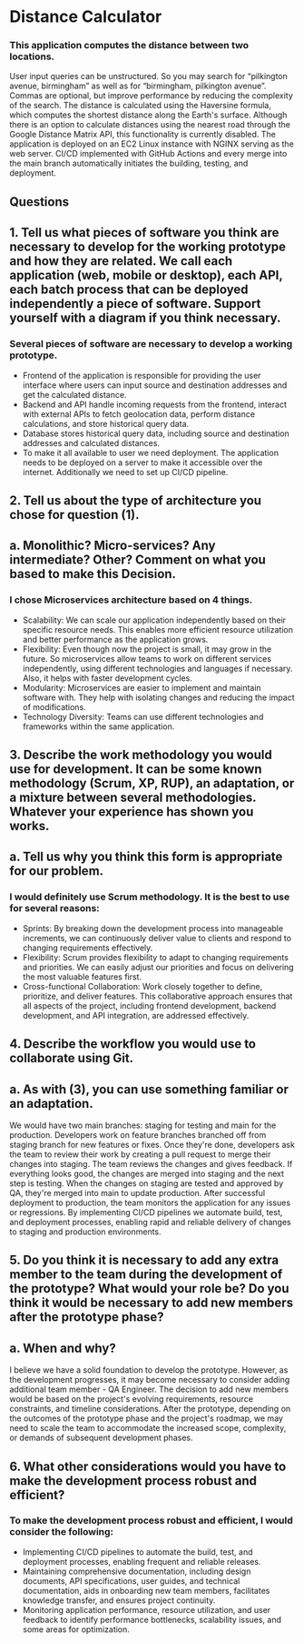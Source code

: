 # Distance Calculator

### This application computes the distance between two locations.

User input  queries can be unstructured. So you may search for “pilkington avenue, birmingham” as well as for “birmingham, pilkington avenue”. Commas are optional, but improve performance by reducing the complexity of the search.
The distance is calculated using the Haversine formula, which computes the shortest distance along the Earth's surface. Although there is an option to calculate distances using the nearest road through the Google Distance Matrix API, this functionality is currently disabled.
The application is deployed on an EC2 Linux instance with NGINX serving as the web server. 
CI/CD implemented with GitHub Actions and every merge into the main branch automatically initiates the building, testing, and deployment.


## Questions

## 1. Tell us what pieces of software you think are necessary to develop for the working prototype and how they are related. We call each application (web, mobile or desktop), each API, each batch process that can be deployed independently a piece of software. Support yourself with a diagram if you think necessary.

### Several pieces of software are necessary to develop a working prototype.
 - Frontend of the application is responsible for providing the user interface where users can input source and destination addresses and get the calculated distance.
 - Backend and API handle incoming requests from the frontend, interact with external APIs to fetch geolocation data, perform distance calculations, and store historical query data. 
 - Database stores historical query data, including source and destination addresses and calculated distances.
 - To make it all available to user we need deployment. The application needs to be deployed on a server to make it accessible over the internet. Additionally we need to set up CI/CD pipeline.

## 2. Tell us about the type of architecture you chose for question (1). 
## a. Monolithic? Micro-services? Any intermediate? Other? Comment on what you based to make this Decision.

### I chose Microservices architecture based on 4 things.
 - Scalability: We can scale our application  independently based on their specific resource needs. This enables more efficient resource utilization and better performance as the application grows.
 - Flexibility: Even though now the project is small, it may grow in the future. So microservices allow teams to work on different services independently, using different technologies and languages if necessary. Also, it helps with faster development cycles.
 - Modularity: Microservices are easier to implement and maintain software with. They help with isolating changes and reducing the impact of modifications.
 - Technology Diversity: Teams can use different technologies and frameworks within the same application.

 ## 3. Describe the work methodology you would use for development. It can be some known methodology (Scrum, XP, RUP), an adaptation, or a mixture between several methodologies. Whatever your experience has shown you works.
 ## a. Tell us why you think this form is appropriate for our problem.

 ### I would definitely use Scrum methodology. It is the best to use for several reasons:
 - Sprints: By breaking down the development process into manageable increments, we can continuously deliver value to clients and respond to changing requirements effectively.
 - Flexibility: Scrum provides flexibility to adapt to changing requirements and priorities. We can easily adjust our priorities and focus on delivering the most valuable features first. 
 - Cross-functional Collaboration: Work closely together to define, prioritize, and deliver features. This collaborative approach ensures that all aspects of the project, including frontend development, backend development, and API integration, are addressed effectively.

 ## 4. Describe the workflow you would use to collaborate using Git.
 ## a. As with (3), you can use something familiar or an adaptation.

We would have two main branches: staging for testing and main for the production.
Developers work on feature branches branched off from staging branch for new features or fixes. Once they're done, developers ask the team to review their work by creating a pull request  to merge their changes into staging. The team reviews the changes and gives feedback. If everything looks good, the changes are merged into staging and the next step is testing. When the changes on staging are tested and approved by QA, they're merged into main to update production. After successful deployment to production, the team monitors the application for any issues or regressions. By implementing CI/CD pipelines we automate build, test, and deployment processes, enabling rapid and reliable delivery of changes to staging and production environments.

## 5. Do you think it is necessary to add any extra member to the team during the development of the prototype? What would your role be? Do you think it would be necessary to add new members after the prototype phase?
## a. When and why?

I believe we have a solid foundation to develop the prototype. However, as the development progresses, it may become necessary to consider adding additional team member - QA Engineer. The decision to add new members would be based on the project's evolving requirements, resource constraints, and timeline considerations.  After the prototype, depending on the outcomes of the prototype phase and the project's roadmap, we may need to scale the team to accommodate the increased scope, complexity, or demands of subsequent development phases.

## 6. What other considerations would you have to make the development process robust and efficient?

### To make the development process robust and efficient, I would consider the following:  
 - Implementing CI/CD pipelines to automate the build, test, and deployment processes, enabling frequent and reliable releases. 
 - Maintaining comprehensive documentation, including design documents, API specifications, user guides, and technical documentation, aids in onboarding new team members, facilitates knowledge transfer, and ensures project continuity.
 - Monitoring application performance, resource utilization, and user feedback to identify performance bottlenecks, scalability issues, and some areas for optimization.
